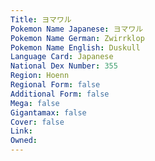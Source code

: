 ```yaml
---
﻿Title: ヨマワル
Pokemon Name Japanese: ヨマワル
Pokemon Name German: Zwirrklop
Pokemon Name English: Duskull
Language Card: Japanese
National Dex Number: 355
Region: Hoenn
Regional Form: false
Additional Form: false
Mega: false
Gigantamax: false
Cover: false
Link: 
Owned: 
---
```

